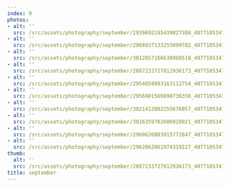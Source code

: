 ```yaml
---
index: 9
photos:
- alt: ''
  src: /src/assets/photography/september/2939692195439027388_40771053472.jpg
- alt: ''
  src: /src/assets/photography/september/2968937133255099782_40771053472.jpg
- alt: ''
  src: /src/assets/photography/september/3012857166638988510_40771053472.jpg
- alt: ''
  src: /src/assets/photography/september/2887233727012936173_40771053472.jpg
- alt: ''
  src: /src/assets/photography/september/2954859993163112754_40771053472.jpg
- alt: ''
  src: /src/assets/photography/september/2956901569890736356_40771053472.jpg
- alt: ''
  src: /src/assets/photography/september/3021412882255676057_40771053472.jpg
- alt: ''
  src: /src/assets/photography/september/3016359702606028921_40771053472.jpg
- alt: ''
  src: /src/assets/photography/september/2960626883015772847_40771053472.jpg
- alt: ''
  src: /src/assets/photography/september/2962062061974319227_40771053472.jpg
thumb:
  alt: ''
  src: /src/assets/photography/september/2887233727012936173_40771053472.jpg
title: september
---
```

